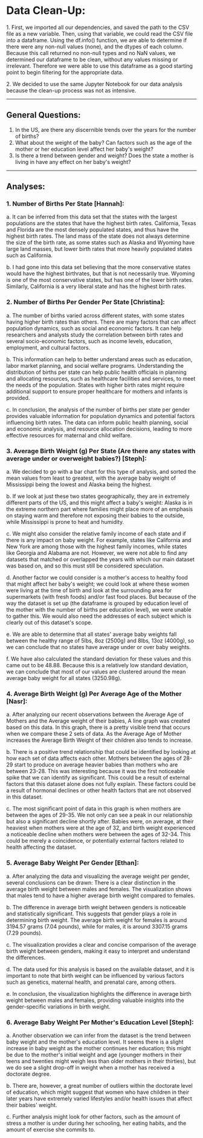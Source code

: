 <!DOCTYPE html>
<html>
<head>

</head>
<body>
<h1>Data Clean-Up:</h1>
<p>1. First, we imported all our dependencies, and saved the path to the CSV file as a new variable. Then, using that variable, we could read the CSV file into a dataframe. Using the df.info() function, we are able to determine if there were any non-null values (none), and the dtypes of each column. Because this call returned no non-null types and no NaN values, we determined our dataframe to be clean, without any values missing or irrelevant. Therefore we were able to use this dataframe as a good starting point to begin filtering for the appropriate data.</p>
<p>2. We decided to use the same Jupyter Notebook for our data analysis because the clean-up process was not as intensive.</p>
<hr>
<h2>General Questions:</h2>
<ol>
<li>In the US, are there any discernible trends over the years for the number of births?</li>
<li>What about the weight of the baby? Can factors such as the age of the mother or her education level affect her baby's weight?</li>
<li>Is there a trend between gender and weight? Does the state a mother is living in have any effect on her baby's weight?</li>
</ol>
<hr>
<h2>Analyses:</h2>
<h3>1. Number of Births Per State [Hannah]:</h3>
<p>a. It can be inferred from this data set that the states with the largest populations are the states that have the highest birth rates. California, Texas and Florida are the most densely populated states, and thus have the highest birth rates. The land mass of the state does not always determine the size of the birth rate, as some states such as Alaska and Wyoming have large land masses, but lower birth rates that more heavily populated states such as California.</p>
<p>b. I had gone into this data set believing that the more conservative states would have the highest birthrates, but that is not necessarily true. Wyoming is one of the most conservative states, but has one of the lower birth rates. Similarly, California is a very liberal state and has the highest birth rates.</p>
<h3>2. Number of Births Per Gender Per State [Christina]:</h3>
<p>a. The number of births varied across different states, with some states having higher birth rates than others. There are many factors that can affect population dynamics, such as social and economic factors. It can help researchers and analysts study the correlation between birth rates and several socio-economic factors, such as income levels, education, employment, and cultural factors.</p>
<p>b. This information can help to better understand areas such as education, labor market planning, and social welfare programs. Understanding the distribution of births per state can help public health officials in planning and allocating resources, such as healthcare facilities and services, to meet the needs of the population. States with higher birth rates might require additional support to ensure proper healthcare for mothers and infants is provided.</p>
<p>c. In conclusion, the analysis of the number of births per state per gender provides valuable information for population dynamics and potential factors influencing birth rates. The data can inform public health planning, social and economic analysis, and resource allocation decisions, leading to more effective resources for maternal and child welfare.</p>
<h3>3. Average Birth Weight (g) Per State (Are there any states with average under or overweight babies?) [Steph]:</h3>
<p>a. We decided to go with a bar chart for this type of analysis, and sorted the mean values from least to greatest, with the average baby weight of Mississippi being the lowest and Alaska being the highest.</p>
<p>b. If we look at just these two states geographically, they are in extremely different parts of the US, and this might affect a baby's weight: Alaska is in the extreme northern part where families might place more of an emphasis on staying warm and therefore not exposing their babies to the outside, while Mississippi is prone to heat and humidity.</p>
<p>c. We might also consider the relative family income of each state and if there is any impact on baby weight. For example, states like California and New York are among those with the highest family incomes, while states like Georgia and Alabama are not. However, we were not able to find any datasets that matched or overlapped the years with which our main dataset was based on, and so this must still be considered speculation.</p>
<p>d. Another factor we could consider is a mother's access to healthy food that might affect her baby's weight; we could look at where these women were living at the time of birth and look at the surrounding area for supermarkets (with fresh foods) and/or fast food places. But because of the way the dataset is set up (the dataframe is grouped by education level of the mother with the number of births per education level), we were unable to gather this. We would also need the addresses of each subject which is clearly out of this dataset's scope.</p>
<p>e. We are able to determine that all states' average baby weights fall between the healthy range of 5lbs, 8oz (2500g) and 8lbs, 13oz (4000g), so we can conclude that no states have average under or over baby weights.</p>
<p>f. We have also calculated the standard deviation for these values and this came out to be 48.88. Because this is a relatively low standard deviation, we can conclude that most of our values are clustered around the mean average baby weight for all states (3250.98g).</p>
<h3>4. Average Birth Weight (g) Per Average Age of the Mother [Nasr]:</h3>
<p>a. After analyzing our recent observations between the Average Age of Mothers and the Average weight of their babies, A line graph was created based on this data. In this graph, there is a pretty visible trend that occurs when we compare these 2 sets of data. As the Average Age of Mother increases the Average Birth Weight of their children also tends to increase.</p>
<p>b. There is a positive trend relationship that could be identified by looking at how each set of data affects each other. Mothers between the ages of 28-29 start to produce on average heavier babies than mothers who are between 23-28. This was interesting because it was the first noticeable spike that we can identify as significant. This could be a result of external factors that this dataset alone does not fully explain. These factors could be a result of hormonal declines or other health factors that are not observed in this dataset.</p>
<p>c. The most significant point of data in this graph is when mothers are between the ages of 29-35. We not only can see a peak in our relationship but also a significant decline shortly after. Babies were, on average, at their heaviest when mothers were at the age of 32, and birth weight experienced a noticeable decline when mothers were between the ages of 32-34. This could be merely a coincidence, or potentially external factors related to health affecting the dataset.</p>
<h3>5. Average Baby Weight Per Gender [Ethan]:</h3>
<p>a. After analyzing the data and visualizing the average weight per gender, several conclusions can be drawn: There is a clear distinction in the average birth weight between males and females. The visualization shows that males tend to have a higher average birth weight compared to females.</p>
<p>b. The difference in average birth weight between genders is noticeable and statistically significant. This suggests that gender plays a role in determining birth weight. The average birth weight for females is around 3194.57 grams (7.04 pounds), while for males, it is around 3307.15 grams (7.29 pounds).</p>
<p>c. The visualization provides a clear and concise comparison of the average birth weight between genders, making it easy to interpret and understand the differences.</p>
<p>d. The data used for this analysis is based on the available dataset, and it is important to note that birth weight can be influenced by various factors such as genetics, maternal health, and prenatal care, among others.</p>
<p>e. In conclusion, the visualization highlights the difference in average birth weight between males and females, providing valuable insights into the gender-specific variations in birth weight.</p>
<h3>6. Average Baby Weight Per Mother's Education Level [Steph]:</h3>
<p>a. Another observation we can infer from the dataset is the trend between baby weight and the mother's education level. It seems there is a slight increase in baby weight as the mother continues her education; this might be due to the mother's initial weight and age (younger mothers in their teens and twenties might weigh less than older mothers in their thirties), but we do see a slight drop-off in weight when a mother has received a doctorate degree.</p>
<p>b. There are, however, a great number of outliers within the doctorate level of education, which might suggest that women who have children in their later years have extremely varied lifestyles and/or health issues that affect their babies' weight.</p>
<p>c. Further analysis might look for other factors, such as the amount of stress a mother is under during her schooling, her eating habits, and the amount of exercise she commits to.</p>
</div>
</body>
</html>

